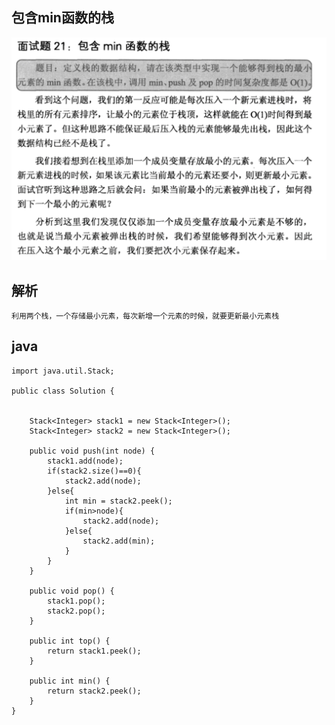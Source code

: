 ## 包含min函数的栈

![包含min函数的栈](./images/question-21.png)


## 解析

    利用两个栈，一个存储最小元素，每次新增一个元素的时候，就要更新最小元素栈
    
## java

    import java.util.Stack;  
      
    public class Solution {  
      
          
        Stack<Integer> stack1 = new Stack<Integer>();  
        Stack<Integer> stack2 = new Stack<Integer>();  
          
        public void push(int node) {  
            stack1.add(node);  
            if(stack2.size()==0){  
                stack2.add(node);  
            }else{  
                int min = stack2.peek();  
                if(min>node){  
                    stack2.add(node);  
                }else{  
                    stack2.add(min);  
                }  
            }  
        }  
          
        public void pop() {  
            stack1.pop();  
            stack2.pop();  
        }  
          
        public int top() {  
            return stack1.peek();  
        }  
          
        public int min() {  
            return stack2.peek();  
        }  
    } 